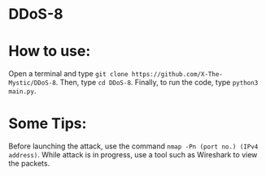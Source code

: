 # DDoS-8

# How to use:
Open a terminal and type
`git clone https://github.com/X-The-Mystic/DDoS-8`.
Then, type 
`cd DDoS-8`.
Finally, to run the code, type 
`python3 main.py`.

# Some Tips:
Before launching the attack, use the command 
`nmap -Pn (port no.) (IPv4 address)`.
While attack is in progress, use a tool such as Wireshark to view the packets.
